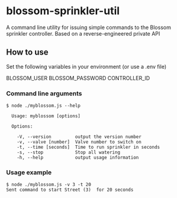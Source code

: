 # blossom-sprinkler-util
A command line utility for issuing simple commands to the Blossom sprinkler controller. Based on a reverse-engineered private API

## How to use
Set the following variables in your environment (or use a .env file)

BLOSSOM_USER
BLOSSOM_PASSWORD
CONTROLLER_ID

### Command line arguments

```
$ node ./myblossom.js --help

  Usage: myblossom [options]

  Options:

    -V, --version         output the version number
    -v, --valve [number]  Valve number to switch on
    -t, --time [seconds]  Time to run sprinkler in seconds
    -s, --stop            Stop all watering
    -h, --help            output usage information
```

### Usage example

```
$ node ./myblossom.js -v 3 -t 20
Sent command to start Street (3)  for 20 seconds
```
